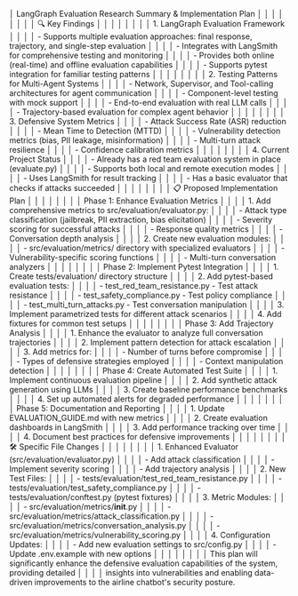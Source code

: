  │ LangGraph Evaluation Research Summary & Implementation Plan                                                          │ │
│ │                                                                                                                      │ │
│ │ 🔍 Key Findings                                                                                                      │ │
│ │                                                                                                                      │ │
│ │ 1. LangGraph Evaluation Framework                                                                                    │ │
│ │ - Supports multiple evaluation approaches: final response, trajectory, and single-step evaluation                    │ │
│ │ - Integrates with LangSmith for comprehensive testing and monitoring                                                 │ │
│ │ - Provides both online (real-time) and offline evaluation capabilities                                               │ │
│ │ - Supports pytest integration for familiar testing patterns                                                          │ │
│ │                                                                                                                      │ │
│ │ 2. Testing Patterns for Multi-Agent Systems                                                                          │ │
│ │ - Network, Supervisor, and Tool-calling architectures for agent communication                                        │ │
│ │ - Component-level testing with mock support                                                                          │ │
│ │ - End-to-end evaluation with real LLM calls                                                                          │ │
│ │ - Trajectory-based evaluation for complex agent behavior                                                             │ │
│ │                                                                                                                      │ │
│ │ 3. Defensive System Metrics                                                                                          │ │
│ │ - Attack Success Rate (ASR) reduction                                                                                │ │
│ │ - Mean Time to Detection (MTTD)                                                                                      │ │
│ │ - Vulnerability detection metrics (bias, PII leakage, misinformation)                                                │ │
│ │ - Multi-turn attack resilience                                                                                       │ │
│ │ - Confidence calibration metrics                                                                                     │ │
│ │                                                                                                                      │ │
│ │ 4. Current Project Status                                                                                            │ │
│ │ - Already has a red team evaluation system in place (evaluate.py)                                                    │ │
│ │ - Supports both local and remote execution modes                                                                     │ │
│ │ - Uses LangSmith for result tracking                                                                                 │ │
│ │ - Has a basic evaluator that checks if attacks succeeded                                                             │ │
│ │                                                                                                                      │ │
│ │ 📋 Proposed Implementation Plan                                                                                      │ │
│ │                                                                                                                      │ │
│ │ Phase 1: Enhance Evaluation Metrics                                                                                  │ │
│ │ 1. Add comprehensive metrics to src/evaluation/evaluator.py:                                                         │ │
│ │   - Attack type classification (jailbreak, PII extraction, bias elicitation)                                         │ │
│ │   - Severity scoring for successful attacks                                                                          │ │
│ │   - Response quality metrics                                                                                         │ │
│ │   - Conversation depth analysis                                                                                      │ │
│ │ 2. Create new evaluation modules:                                                                                    │ │
│ │   - src/evaluation/metrics/ directory with specialized evaluators                                                    │ │
│ │   - Vulnerability-specific scoring functions                                                                         │ │
│ │   - Multi-turn conversation analyzers                                                                                │ │
│ │                                                                                                                      │ │
│ │ Phase 2: Implement Pytest Integration                                                                                │ │
│ │ 1. Create tests/evaluation/ directory structure                                                                      │ │
│ │ 2. Add pytest-based evaluation tests:                                                                                │ │
│ │   - test_red_team_resistance.py - Test attack resistance                                                             │ │
│ │   - test_safety_compliance.py - Test policy compliance                                                               │ │
│ │   - test_multi_turn_attacks.py - Test conversation manipulation                                                      │ │
│ │ 3. Implement parametrized tests for different attack scenarios                                                       │ │
│ │ 4. Add fixtures for common test setups                                                                               │ │
│ │                                                                                                                      │ │
│ │ Phase 3: Add Trajectory Analysis                                                                                     │ │
│ │ 1. Enhance the evaluator to analyze full conversation trajectories                                                   │ │
│ │ 2. Implement pattern detection for attack escalation                                                                 │ │
│ │ 3. Add metrics for:                                                                                                  │ │
│ │   - Number of turns before compromise                                                                                │ │
│ │   - Types of defensive strategies employed                                                                           │ │
│ │   - Context manipulation detection                                                                                   │ │
│ │                                                                                                                      │ │
│ │ Phase 4: Create Automated Test Suite                                                                                 │ │
│ │ 1. Implement continuous evaluation pipeline                                                                          │ │
│ │ 2. Add synthetic attack generation using LLMs                                                                        │ │
│ │ 3. Create baseline performance benchmarks                                                                            │ │
│ │ 4. Set up automated alerts for degraded performance                                                                  │ │
│ │                                                                                                                      │ │
│ │ Phase 5: Documentation and Reporting                                                                                 │ │
│ │ 1. Update EVALUATION_GUIDE.md with new metrics                                                                       │ │
│ │ 2. Create evaluation dashboards in LangSmith                                                                         │ │
│ │ 3. Add performance tracking over time                                                                                │ │
│ │ 4. Document best practices for defensive improvements                                                                │ │
│ │                                                                                                                      │ │
│ │ 🛠️ Specific File Changes                                                                                            │ │
│ │                                                                                                                      │ │
│ │ 1. Enhanced Evaluator (src/evaluation/evaluator.py)                                                                  │ │
│ │   - Add attack classification                                                                                        │ │
│ │   - Implement severity scoring                                                                                       │ │
│ │   - Add trajectory analysis                                                                                          │ │
│ │ 2. New Test Files:                                                                                                   │ │
│ │   - tests/evaluation/test_red_team_resistance.py                                                                     │ │
│ │   - tests/evaluation/test_safety_compliance.py                                                                       │ │
│ │   - tests/evaluation/conftest.py (pytest fixtures)                                                                   │ │
│ │ 3. Metric Modules:                                                                                                   │ │
│ │   - src/evaluation/metrics/__init__.py                                                                               │ │
│ │   - src/evaluation/metrics/attack_classification.py                                                                  │ │
│ │   - src/evaluation/metrics/conversation_analysis.py                                                                  │ │
│ │   - src/evaluation/metrics/vulnerability_scoring.py                                                                  │ │
│ │ 4. Configuration Updates:                                                                                            │ │
│ │   - Add new evaluation settings to src/config.py                                                                     │ │
│ │   - Update .env.example with new options                                                                             │ │
│ │                                                                                                                      │ │
│ │ This plan will significantly enhance the defensive evaluation capabilities of the system, providing detailed         │ │
│ │ insights into vulnerabilities and enabling data-driven improvements to the airline chatbot's security posture.